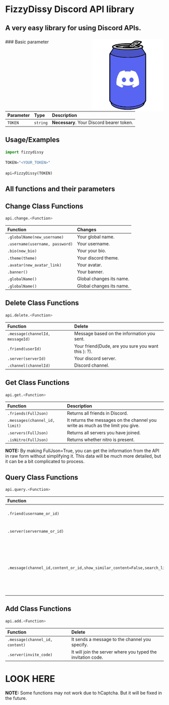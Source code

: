 
# FizzyDissy Discord API library

## A very easy library for using Discord APIs.
###
<img align="right" width="229px" src="logo.png">
### Basic parameter

| Parameter | Type     | Description                |
| :-------- | :------- | :------------------------- |
| `TOKEN` | `string` | **Necessary**. Your Discord bearer token. |

## Usage/Examples

```Python
import fizzydissy

TOKEN="<YOUR_TOKEN>"

api=FizzyDissy(TOKEN)
```

## All functions and their parameters

## Change Class Functions
```Python
api.change.<Function>
```
| Function |  Changes                |
| :--------| :------------------------- |
| `.globalName(new_username)` | Your global name. |
| `.username(username, password)` | Your username. |
| `.bio(new_bio)` | Your your bio. |
| `.theme(theme)` | Your discord theme. |
| `.avatar(new_avatar_link)` | Your avatar. |
| `.banner()` | Your banner. |
| `.globalName()` | Global changes its name. |
| `.globalName()` | Global changes its name. |

## Delete Class Functions
```Python
api.delete.<Function>
```
| Function |  Delete                |
| :--------| :------------------------- |
| `.message(channelId, messageId)` |Message based on the information you sent. |
| `.friend(userId)` | Your friend(Dude, are you sure you want this ): ?). |
| `.server(serverId)` | Your discord server. |
| `.channel(channelId)` | Discord channel. |

## Get Class Functions
```Python
api.get.<Function>
```
| Function |  Description                |
| :--------| :------------------------- |
| `.friends(FullJson)` | Returns all friends in Discord. |
| `.messages(channel_id, limit)` |It returns the messages on the channel you write as much as the limit you give.|
| `.servers(FullJson)` | Returns all servers you have joined. |
| `.isNitro(FullJson)` | Returns whether nitro is present. |

**NOTE:** By making FullJson=True, you can get the information from the API in raw form without simplifying it. This data will be much more detailed, but it can be a bit complicated to process.

## Query Class Functions
```Python
api.query.<Function>
```
| Function |  Query                |
| :--------| :------------------------- |
| `.friend(username_or_id)` |Queries a friend by name or id. |
| `.server(servername_or_id)` |Queries a server by name or id.|
| `.message(channel_id,content_or_id,show_similar_content=False,search_limit)`|Queries the message according to its content or id. You can customise your query with extra parameters.|

## Add Class Functions
```Python
api.add.<Function>
```
| Function |  Delete                |
| :--------| :------------------------- |
| `.message(channel_id, content)` |It sends a message to the channel you specify.|
| `.server(invite_code)` | It will join the server where you typed the invitation code. |

# LOOK HERE
**NOTE:** Some functions may not work due to hCaptcha. But it will be fixed in the future.
